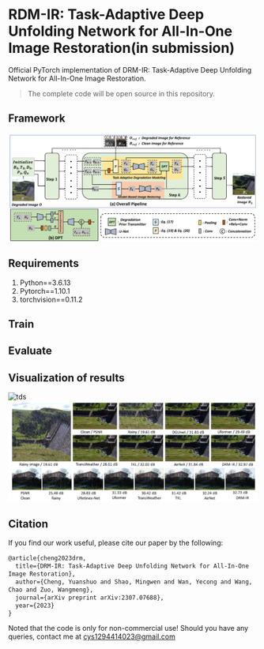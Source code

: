 # RDM-IR: Task-Adaptive Deep Unfolding Network for All-In-One Image Restoration(in submission)
Official PyTorch implementation of DRM-IR: Task-Adaptive Deep Unfolding Network for All-In-One Image Restoration.
>The complete code will be open source in this repository.


## Framework
![framework](https://github.com/YuanshuoCheng/DRM-IR/blob/main/figures/framework.png)

## Requirements
1. Python==3.6.13
2. Pytorch==1.10.1
3. torchvision==0.11.2
## Train
## Evaluate
## Visualization of results
![tds](https://github.com/YuanshuoCheng/DRM-IR/blob/main/figures/tds.png)
![derain](https://github.com/YuanshuoCheng/DRM-IR/blob/main/figures/derain.png)
## Citation
If you find our work useful, please cite our paper by the following:
```
@article{cheng2023drm,
  title={DRM-IR: Task-Adaptive Deep Unfolding Network for All-In-One Image Restoration},
  author={Cheng, Yuanshuo and Shao, Mingwen and Wan, Yecong and Wang, Chao and Zuo, Wangmeng},
  journal={arXiv preprint arXiv:2307.07688},
  year={2023}
}
```
Noted that the code is only for non-commercial use! Should you have any queries, contact me at cys1294414023@gmail.com
